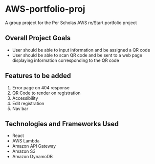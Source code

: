 # AWS-portfolio-proj
A group project for the Per Scholas AWS re/Start portfolio project
## Overall Project Goals
- User should be able to input information and be assigned a QR code
- User should be able to scan QR code and be sent to a web page displaying information corresponding to the QR code

## Features to be added
1. Error page on 404 response 
2. QR Code to render on registration
3. Accessibility 
4. Edit registration 
5. Nav bar

## Technologies and Frameworks Used
- React
- AWS Lambda
- Amazon API Gateway
- Amazon S3
- Amazon DynamoDB


